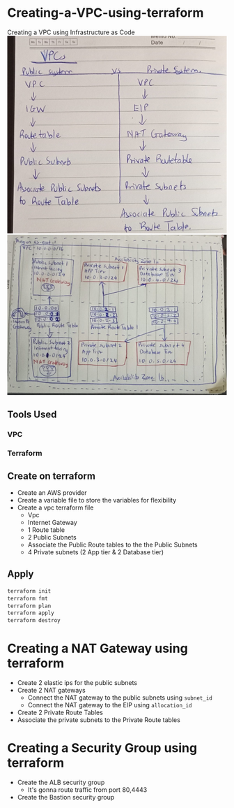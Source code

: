 # Creating-a-VPC-using-terraform
Creating a VPC using Infrastructure as Code
![Alt text](/images/vpcpic.jpg?raw=true "The difference between Private and Public Subnets")
![Alt text](/images/vpc-architecture.jpg?raw=true "The architectural design of the VPC")


## Tools Used 
### VPC
### Terraform 
## Create on terraform
- Create an AWS provider  
- Create a variable file to store the variables for flexibility
- Create a vpc terraform file 
  - Vpc 
  - Internet Gateway
  - 1 Route table
  - 2 Public Subnets
  - Associate the Public Route tables to the the Public Subnets
  - 4 Private subnets (2 App tier & 2 Database tier)
## Apply
```sh
terraform init
terraform fmt
terraform plan
terraform apply
terraform destroy
```
# Creating a NAT Gateway using terraform
- Create 2 elastic ips for the public subnets
- Create 2 NAT gateways
   - Connect the NAT gateway to the public subnets using `subnet_id`
   - Connect the NAT gateway to the EIP using `allocation_id`
- Create 2 Private Route Tables
- Associate the private subnets to the Private Route tables 

# Creating a Security Group using terraform
- Create the ALB security group
  - It's gonna route traffic from port 80,4443
- Create the Bastion security group



